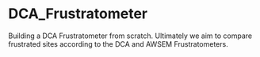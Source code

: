 # DCA_Frustratometer
Building a DCA Frustratometer from scratch. Ultimately we aim to compare frustrated sites according to the DCA and AWSEM Frustratometers.
